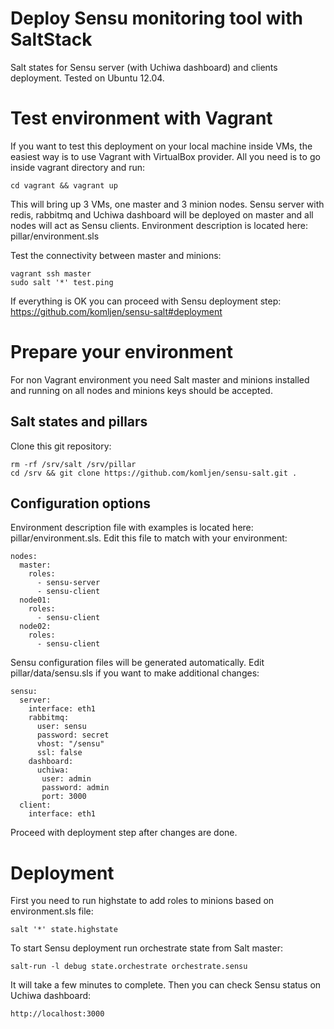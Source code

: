 Deploy Sensu monitoring tool with SaltStack
=========

Salt states for Sensu server (with Uchiwa dashboard) and clients deployment.
Tested on Ubuntu 12.04.

Test environment with Vagrant
==============

If you want to test this deployment on your local machine inside VMs, the easiest way is to use Vagrant with VirtualBox provider. All you need is to go inside vagrant directory and run:

    cd vagrant && vagrant up

This will bring up 3 VMs, one master and 3 minion nodes. Sensu server with redis, rabbitmq and Uchiwa dashboard will be deployed on master and all nodes will act as Sensu clients. Environment description is located here: pillar/environment.sls

Test the connectivity between master and minions:

    vagrant ssh master
    sudo salt '*' test.ping
    
If everything is OK you can proceed with Sensu deployment step: https://github.com/komljen/sensu-salt#deployment

Prepare your environment
==============

For non Vagrant environment you need Salt master and minions installed and running on all nodes and minions keys should be accepted.

Salt states and pillars
--------------

Clone this git repository:

    rm -rf /srv/salt /srv/pillar
    cd /srv && git clone https://github.com/komljen/sensu-salt.git .

Configuration options
--------------

Environment description file with examples is located here: pillar/environment.sls. Edit this file to match with your environment:

    nodes:
      master:
        roles:
          - sensu-server
          - sensu-client
      node01:
        roles:
          - sensu-client
      node02:
        roles:
          - sensu-client

Sensu configuration files will be generated automatically. Edit pillar/data/sensu.sls if you want to make additional changes:

    sensu:
      server:
        interface: eth1
        rabbitmq:
          user: sensu
          password: secret
          vhost: "/sensu"
          ssl: false
        dashboard:
          uchiwa:
           user: admin
           password: admin
           port: 3000
      client:
        interface: eth1

Proceed with deployment step after changes are done.

Deployment
==============

First you need to run highstate to add roles to minions based on environment.sls file:

    salt '*' state.highstate

To start Sensu deployment run orchestrate state from Salt master:

    salt-run -l debug state.orchestrate orchestrate.sensu
    
It will take a few minutes to complete. Then you can check Sensu status on Uchiwa dashboard:

    http://localhost:3000


